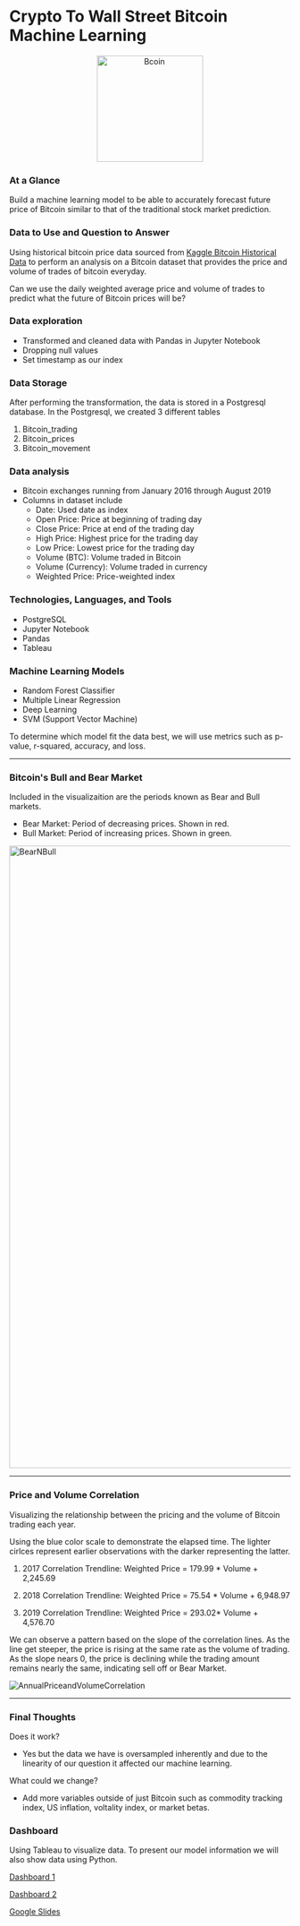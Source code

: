 # Crypto To Wall Street Bitcoin Machine Learning
<p align="center">

<img width="190" alt="Bcoin" src="https://user-images.githubusercontent.com/96508478/180898343-791d1734-97f1-4f7b-934a-69fd1ac37d7d.png">

</p>

### At a Glance
Build a machine learning model to be able to accurately forecast future price of Bitcoin similar to that of the traditional stock market prediction.

### Data to Use and Question to Answer
Using historical bitcoin price data sourced from [Kaggle Bitcoin Historical Data](https://www.kaggle.com/code/smartsunny/starter-bitcoin-historical-data-1d758000-5/data) to perform an analysis on a Bitcoin dataset that provides the price and volume of trades of bitcoin everyday. 

Can we use the daily weighted average price and volume of trades to predict what the future of Bitcoin prices will be?

### Data exploration 
* Transformed and cleaned data with Pandas in Jupyter Notebook 
* Dropping null values 
* Set timestamp as our index

### Data Storage
After performing the transformation, the data is stored in a Postgresql database. 
In the Postgresql, we created 3 different tables
1. Bitcoin_trading
2. Bitcoin_prices
3. Bitcoin_movement

### Data analysis

* Bitcoin exchanges running from January 2016 through August 2019
* Columns in dataset include
  * Date: Used date as index
  * Open Price: Price at beginning of trading day
  * Close Price: Price at end of the trading day
  * High Price: Highest price for the trading day
  * Low Price: Lowest price for the trading day
  * Volume (BTC): Volume traded in Bitcoin
  * Volume (Currency): Volume traded in currency
  * Weighted Price: Price-weighted index

### Technologies, Languages, and Tools

* PostgreSQL
* Jupyter Notebook
* Pandas
* Tableau

### Machine Learning Models
* Random Forest Classifier
* Multiple Linear Regression
* Deep Learning
* SVM (Support Vector Machine)

To determine which model fit the data best, we will use metrics such as p-value, r-squared, accuracy, and loss.

---
### Bitcoin's Bull and Bear Market

Included in the visualizaition are the periods known as Bear and Bull markets.
 * Bear Market: Period of decreasing prices. Shown in red.
 * Bull Market: Period of increasing prices. Shown in green.

<img width="1112" alt="BearNBull" src="https://user-images.githubusercontent.com/96508478/182276029-2b2c5c82-9e72-4a20-bc40-721a4d9ee866.png">


---
### Price and Volume Correlation

Visualizing the relationship between the pricing and the volume of Bitcoin trading each year.

Using the blue color scale to demonstrate the elapsed time. The lighter cirlces represent earlier observations with the darker representing the latter.

1. 2017 Correlation Trendline:
Weighted Price = 179.99 * Volume + 2,245.69 

2. 2018 Correlation Trendline:
Weighted Price = 75.54 * Volume + 6,948.97

3. 2019 Correlation Trendline:
Weighted Price = 293.02* Volume + 4,576.70

We can observe a pattern based on the slope of the correlation lines. As the line get steeper, the price is rising at the same rate as the volume of trading. As the slope nears 0, the price is declining while the trading amount remains nearly the same, indicating sell off or Bear Market.

![AnnualPriceandVolumeCorrelation](https://user-images.githubusercontent.com/96508478/182276824-d829efca-a747-4a25-a859-1af08e289a37.png)

---
### Final Thoughts

Does it work?
* Yes but the data we have is oversampled inherently and due to the linearity of our question it affected our machine learning.

What could we change?
* Add more variables outside of just Bitcoin such as commodity tracking index, US inflation, voltality index, or market betas.


### Dashboard
Using Tableau to visualize data. To present our model information we will also show data using Python.

[Dashboard 1](https://public.tableau.com/views/AnnualPriceandVolumeCorrelation/Dashboard1?:language=en-US&publish=yes&:display_count=n&:origin=viz_share_link)

[Dashboard 2](https://public.tableau.com/views/AnnualPriceandVolumeCorrelation/Dashboard2?:language=en-US&publish=yes&:display_count=n&:origin=viz_share_link)

[Google Slides](https://docs.google.com/presentation/d/1hXdjreiJd7LhJpBIA6EX1Vy_Hb7o8VrA/edit#slide=id.p3)
